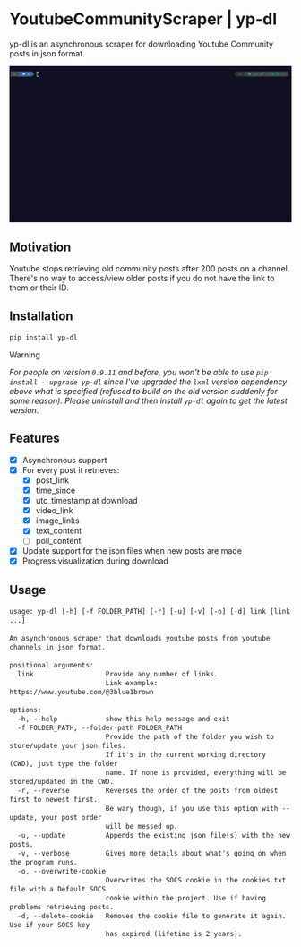 # YoutubeCommunityScraper | yp-dl
yp-dl is an asynchronous scraper for downloading Youtube Community posts in json format.

![](media/example.gif)

## Motivation
Youtube stops retrieving old community posts after 200 posts on a channel. There's no way to access/view older posts if you do not have the link to them or their ID. 

## Installation

```bash
pip install yp-dl
```
> [!WARNING]
> *For people on version `0.9.11` and before, you won't be able to use `pip install --upgrade yp-dl` since I've upgraded the `lxml` version dependency above what is specified (refused to build on the old version suddenly for some reason). Please uninstall and then install `yp-dl` again to get the latest version.*

## Features
- [x] Asynchronous support
- [x] For every post it retrieves:
  - [x] post_link
  - [x] time_since
  - [x] utc_timestamp at download
  - [x] video_link
  - [x] image_links
  - [x] text_content
  - [ ] poll_content
- [x] Update support for the json files when new posts are made
- [x] Progress visualization during download

## Usage
```
usage: yp-dl [-h] [-f FOLDER_PATH] [-r] [-u] [-v] [-o] [-d] link [link ...]

An asynchronous scraper that downloads youtube posts from youtube channels in json format.

positional arguments:
  link                  Provide any number of links. 
                        Link example: https://www.youtube.com/@3blue1brown

options:
  -h, --help            show this help message and exit
  -f FOLDER_PATH, --folder-path FOLDER_PATH
                        Provide the path of the folder you wish to store/update your json files. 
                        If it's in the current working directory (CWD), just type the folder 
                        name. If none is provided, everything will be stored/updated in the CWD.
  -r, --reverse         Reverses the order of the posts from oldest first to newest first. 
                        Be wary though, if you use this option with --update, your post order 
                        will be messed up.
  -u, --update          Appends the existing json file(s) with the new posts.
  -v, --verbose         Gives more details about what's going on when the program runs.
  -o, --overwrite-cookie
                        Overwrites the SOCS cookie in the cookies.txt file with a Default SOCS 
                        cookie within the project. Use if having problems retrieving posts.
  -d, --delete-cookie   Removes the cookie file to generate it again. Use if your SOCS key 
                        has expired (lifetime is 2 years).
```
